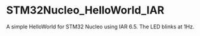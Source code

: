 STM32Nucleo_HelloWorld_IAR
==========================

A simple HelloWorld for STM32 Nucleo using IAR 6.5. The LED blinks at 1Hz.
